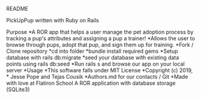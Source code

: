  README

PickUpPup
written with Ruby on Rails

Purpose
*A ROR app that helps a user manage the pet adoption process by tracking a pup's attributes and assigning a pup a trainer!
*Allows the user to browse through pups, adopt that pup, and sign them up for training.
*Fork / Clone repository
*cd into folder
*bundle install required gems
*Setup database with rails db:migrate
*seed your database with existing data points using rails db:seed
*Run rails s and browse our app on your local server
*Usage
*This software falls under MIT License
*Copyright (c) 2019, * Jesse Pope and Tejas Cousik
*Authors.md for our contacts / Git
*Made with love at Flatiron School A ROR application with database storage (SQLite3)

